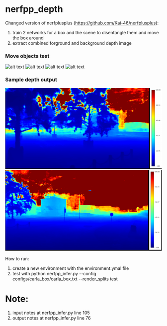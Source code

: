 # nerfpp_depth
Changed version of nerfplusplus (https://github.com/Kai-46/nerfplusplus):
1. train 2 networks for a box and the scene to disentangle them and move the box around 
2. extract combined forground and background depth image
### Move objects test 
![alt text](https://github.com/sally-chen/nerfpp_depth/blob/main/move0.png)
![alt text](https://github.com/sally-chen/nerfpp_depth/blob/main/move1.png)
![alt text](https://github.com/sally-chen/nerfpp_depth/blob/main/move2.png)
![alt text](https://github.com/sally-chen/nerfpp_depth/blob/main/move3.png)


### Sample depth output
![alt text](https://github.com/sally-chen/nerfpp_depth/blob/main/depth.png)
![alt text](https://github.com/sally-chen/nerfpp_depth/blob/main/depth2.png)



How to run:
1. create a new environment with the environment.ymal file 
2. test with 
python nerfpp_infer.py --config configs/carla_box/carla_box.txt --render_splits test


# Note:
1. input notes at nerfpp_infer.py line 105 
2. output notes at nerfpp_infer.py line 76
